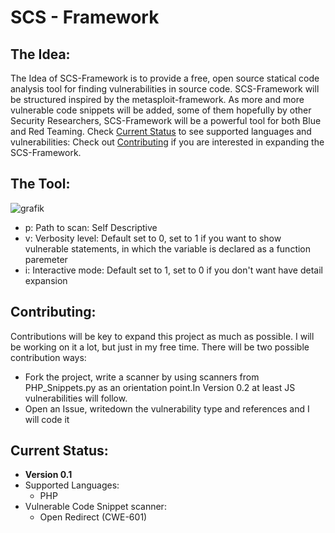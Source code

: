 # SCS - Framework 
 
## The Idea:
The Idea of SCS-Framework is to provide a free, open source statical code analysis tool for finding vulnerabilities in source code. 
SCS-Framework will be structured inspired by the metasploit-framework. As more and more vulnerable code snippets will be added, 
some of them hopefully by other Security Researchers, SCS-Framework will be a powerful tool for both Blue and Red Teaming. 
Check [Current Status](#current-status) to see supported languages and vulnerabilities: Check out [Contributing](#contributing) if you are interested in expanding the SCS-Framework.


## The Tool:
![grafik](https://user-images.githubusercontent.com/54862244/152027516-9b3d79d8-6933-4222-99da-3fc8adb92268.png)


- p: Path to scan: Self Descriptive
- v: Verbosity level: Default set to 0, set to 1 if you want to show vulnerable statements, in which the variable is declared as a function paremeter
- i: Interactive mode: Default set to 1, set to 0 if you don't want have detail expansion


## Contributing:
Contributions will be key to expand this project as much as possible. I will be working on it a lot, but just in my free time. There will be two possible contribution ways:
- Fork the project, write a scanner by using scanners from PHP_Snippets.py as an orientation point.In Version 0.2 at least JS vulnerabilities will follow. 
- Open an Issue, writedown the vulnerability type and references and I will code it


## Current Status:
- **Version 0.1**
- Supported Languages:
  - PHP
- Vulnerable Code Snippet scanner: 
  - Open Redirect (CWE-601)

